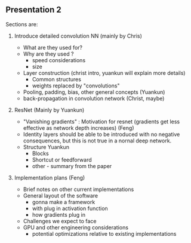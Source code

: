## Presentation 2

Sections are:

1. Introduce detailed convolution NN  (mainly by Chris)
    * What are they used for?
    * Why are they used ?
        * speed considerations
        * size 
    * Layer construction (christ intro, yuankun will explain more details)
        * Common structures
        * weights replaced by "convolutions"
    * Pooling, padding, bias, other general concepts (Yuankun)
    * back-propagation in convolution network (Christ, maybe)

2. ResNet (Mainly by Yuankun)

    * "Vanishing gradients" : Motivation for resnet (gradients get less effective as network 
       depth increases) (Feng)    
    * Identity layers should be able to be introduced with no negative consequences, but 
      this is not true in a nornal deep network. 
    * Structure Yuankun
        * Blocks 
        * Shortcut or feedforward
        * other - summary from the paper

3. Implementation plans (Feng) 
    * Brief notes on other current implementations 
    * General layout of the software
        * gonna make a framework
        * with plug in activation function
        * how gradients plug in
    * Challenges we expect to face
    * GPU and other engineering considerations
        * potential optimizations relative to existing implementations
